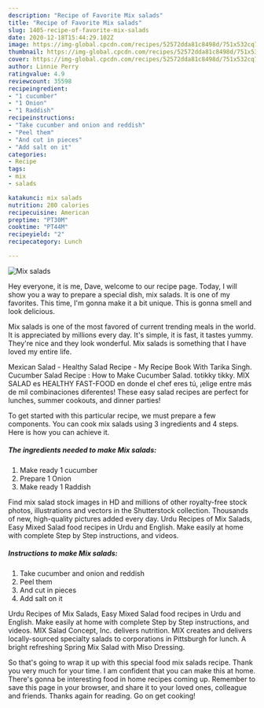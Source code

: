 ```yaml
---
description: "Recipe of Favorite Mix salads"
title: "Recipe of Favorite Mix salads"
slug: 1405-recipe-of-favorite-mix-salads
date: 2020-12-18T15:44:29.102Z
image: https://img-global.cpcdn.com/recipes/52572dda81c8498d/751x532cq70/mix-salads-recipe-main-photo.jpg
thumbnail: https://img-global.cpcdn.com/recipes/52572dda81c8498d/751x532cq70/mix-salads-recipe-main-photo.jpg
cover: https://img-global.cpcdn.com/recipes/52572dda81c8498d/751x532cq70/mix-salads-recipe-main-photo.jpg
author: Linnie Perry
ratingvalue: 4.9
reviewcount: 35598
recipeingredient:
- "1 cucumber"
- "1 Onion"
- "1 Raddish"
recipeinstructions:
- "Take cucumber and onion and reddish"
- "Peel them"
- "And cut in pieces"
- "Add salt on it"
categories:
- Recipe
tags:
- mix
- salads

katakunci: mix salads 
nutrition: 280 calories
recipecuisine: American
preptime: "PT30M"
cooktime: "PT44M"
recipeyield: "2"
recipecategory: Lunch

---
```



![Mix salads](https://img-global.cpcdn.com/recipes/52572dda81c8498d/751x532cq70/mix-salads-recipe-main-photo.jpg)

Hey everyone, it is me, Dave, welcome to our recipe page. Today, I will show you a way to prepare a special dish, mix salads. It is one of my favorites. This time, I'm gonna make it a bit unique. This is gonna smell and look delicious.

Mix salads is one of the most favored of current trending meals in the world. It is appreciated by millions every day. It's simple, it is fast, it tastes yummy. They're nice and they look wonderful. Mix salads is something that I have loved my entire life.

Mexican Salad - Healthy Salad Recipe - My Recipe Book With Tarika Singh. Cucumber Salad Recipe : How to Make Cucumber Salad. totikky tikky. MIX SALAD es HEALTHY FAST-FOOD en donde el chef eres tú, ¡elige entre más de mil combinaciones diferentes! These easy salad recipes are perfect for lunches, summer cookouts, and dinner parties!


To get started with this particular recipe, we must prepare a few components. You can cook mix salads using 3 ingredients and 4 steps. Here is how you can achieve it.

<!--inarticleads1-->

##### The ingredients needed to make Mix salads:

1. Make ready 1 cucumber
1. Prepare 1 Onion
1. Make ready 1 Raddish


Find mix salad stock images in HD and millions of other royalty-free stock photos, illustrations and vectors in the Shutterstock collection. Thousands of new, high-quality pictures added every day. Urdu Recipes of Mix Salads, Easy Mixed Salad food recipes in Urdu and English. Make easily at home with complete Step by Step instructions, and videos. 

<!--inarticleads2-->

##### Instructions to make Mix salads:

1. Take cucumber and onion and reddish
1. Peel them
1. And cut in pieces
1. Add salt on it


Urdu Recipes of Mix Salads, Easy Mixed Salad food recipes in Urdu and English. Make easily at home with complete Step by Step instructions, and videos. MIX Salad Concept, Inc. delivers nutrition. MIX creates and delivers locally-sourced specialty salads to corporations in Pittsburgh for lunch. A bright refreshing Spring Mix Salad with Miso Dressing. 

So that's going to wrap it up with this special food mix salads recipe. Thank you very much for your time. I am confident that you can make this at home. There's gonna be interesting food in home recipes coming up. Remember to save this page in your browser, and share it to your loved ones, colleague and friends. Thanks again for reading. Go on get cooking!
